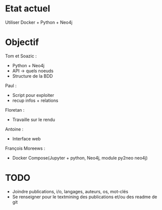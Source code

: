 # Etat actuel
Utiliser Docker + Python + Neo4j
# Objectif
Tom et Soazic :
- Python + Neo4j
- API -> quels noeuds
- Structure de la BDD

Paul :
- Script pour exploiter
- recup infos + relations

Floretan :
- Travaille sur le rendu

Antoine :
- Interface web

François Moreews :
- Docker Compose(Jupyter + python, Neo4j, module py2neo neo4j)


# TODO
- Joindre publications, i/o, langages, auteurs, os, mot-clés
- Se renseigner pour le textmining des publications et/ou des readme de git
